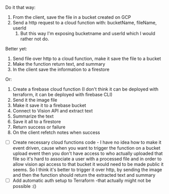 Do it that way:

1. From the client, save the file in a bucket created on GCP
2. Send a http request to a cloud function with: bucketName, fileName, userId
   1. But this way I'm exposing bucketname and userId which I would rather not do.

Better yet:

1. Send file over http to a cloud function, make it save the file to a bucket
2. Make the function return text, and summary
3. In the client save the information to a firestore

Or:

1. Create a firebase cloud function (I don't think it can be deployed with terraform, it can be deployed with firebase CLI)
2. Send it the image file
3. Make it save it to a firebase bucket
4. Connect to Vision API and extract text
5. Summarize the text
6. Save it all to a firestore
7. Return success or failure
8. On the client refetch notes when success

- [ ] Create necessary cloud functions code - I have no idea how to make it event driven, cause when you want to trigger the function on a bucket upload event then you don't have access to who actually uploaded that file so it's hard to associate a user with a processed file and in order to allow vision api access to that bucket it would need to be made public it seems. So I think it's better to trigger it over http, by sending the image and then the function should return the extracted text and summary
- [ ] Add automatic auth setup to Terraform -that actually might not be possible :()
